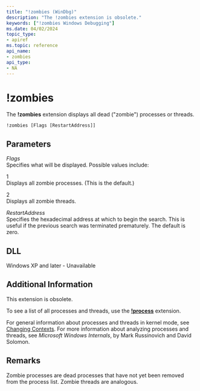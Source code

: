 ```yaml
---
title: "!zombies (WinDbg)"
description: "The !zombies extension is obsolete."
keywords: ["!zombies Windows Debugging"]
ms.date: 04/02/2024
topic_type:
- apiref
ms.topic: reference
api_name:
- zombies
api_type:
- NA
---
```


# !zombies

The **!zombies** extension displays all dead ("zombie") processes or threads.

```dbgcmd
!zombies [Flags [RestartAddress]]
```

## Parameters

<span id="_______Flags______"></span><span id="_______flags______"></span><span id="_______FLAGS______"></span> *Flags*   
Specifies what will be displayed. Possible values include:

<span id="1"></span>1  
Displays all zombie processes. (This is the default.)

<span id="2"></span>2  
Displays all zombie threads.

<span id="_______RestartAddress______"></span><span id="_______restartaddress______"></span><span id="_______RESTARTADDRESS______"></span> *RestartAddress*   
Specifies the hexadecimal address at which to begin the search. This is useful if the previous search was terminated prematurely. The default is zero.

## DLL

Windows XP and later - Unavailable

## Additional Information

This extension is obsolete.

To see a list of all processes and threads, use the [**!process**](-process.md) extension.

For general information about processes and threads in kernel mode, see [Changing Contexts](../debugger/changing-contexts.md). For more information about analyzing processes and threads, see *Microsoft Windows Internals*, by Mark Russinovich and David Solomon.

## Remarks

Zombie processes are dead processes that have not yet been removed from the process list. Zombie threads are analogous.
